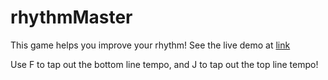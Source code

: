 # rhythmMaster

This game helps you improve your rhythm! See the live demo at
[link](15Dkatz.github.io/projects/rhythmMaster/index.html)

Use F to tap out the bottom line tempo, and J to tap out the top line tempo!
